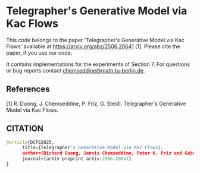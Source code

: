 # Telegrapher's Generative Model via Kac Flows
This code belongs to the paper 'Telegrapher's Generative Model via Kac Flows' available at https://arxiv.org/abs/2506.20641 [1]. Please cite the paper, if you use our code. 

It contains implementations for the experiments of Section 7. For questions or bug reports contact chemseddine@math.tu-berlin.de.

## References
[1] R. Duong, J. Chemseddine, P. Friz, G. Steidl.
Telegrapher's Generative Model via Kac Flows.

## CITATION
```python
@article{DCFS2025,
      title={Telegrapher's Generative Model via Kac Flows}, 
      author={Richard Duong, Jannis Chemseddine, Peter K. Friz and Gabriele Steidl},
      journal={arXiv preprint arXiv:2506.20641}
}
```
